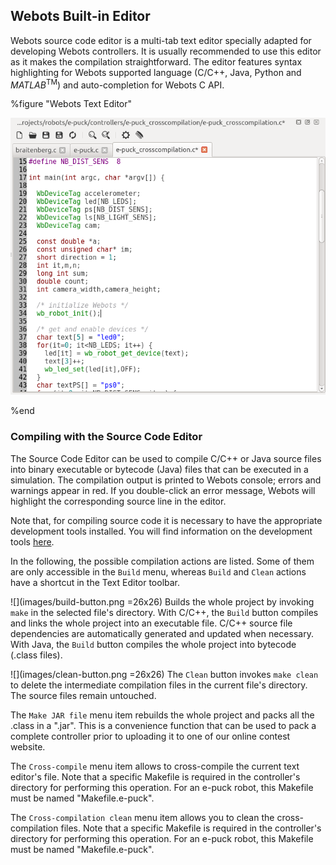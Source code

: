 ## Webots Built-in Editor

Webots source code editor is a multi-tab text editor specially adapted for
developing Webots controllers. It is usually recommended to use this editor as
it makes the compilation straightforward. The editor features syntax
highlighting for Webots supported language (C/C++, Java, Python and
*MATLAB*<sup>TM</sup>) and auto-completion for Webots C API.

%figure "Webots Text Editor"

![text_editor.png](images/text_editor.png)

%end

### Compiling with the Source Code Editor

The Source Code Editor can be used to compile C/C++ or Java source files into
binary executable or bytecode (Java) files that can be executed in a simulation.
The compilation output is printed to Webots console; errors and warnings appear
in red. If you double-click an error message, Webots will highlight the
corresponding source line in the editor.

Note that, for compiling source code it is necessary to have the appropriate
development tools installed. You will find information on the development tools
[here](language-setup.md#language-setup).

In the following, the possible compilation actions are listed. Some of them are
only accessible in the `Build` menu, whereas `Build` and `Clean` actions have a
shortcut in the Text Editor toolbar.

![](images/build-button.png =26x26) Builds the whole project by invoking `make`
in the selected file's directory. With C/C++, the `Build` button compiles and
links the whole project into an executable file. C/C++ source file dependencies
are automatically generated and updated when necessary. With Java, the `Build`
button compiles the whole project into bytecode (.class files).

![](images/clean-button.png =26x26) The `Clean` button invokes `make clean` to
delete the intermediate compilation files in the current file's directory. The
source files remain untouched.

The `Make JAR file` menu item rebuilds the whole project and packs all the
.class in a ".jar". This is a convenience function that can be used to pack a
complete controller prior to uploading it to one of our online contest website.

The `Cross-compile` menu item allows to cross-compile the current text editor's
file. Note that a specific Makefile is required in the controller's directory
for performing this operation. For an e-puck robot, this Makefile must be named
"Makefile.e-puck".

The `Cross-compilation clean` menu item allows you to clean the
cross-compilation files. Note that a specific Makefile is required in the
controller's directory for performing this operation. For an e-puck robot, this
Makefile must be named "Makefile.e-puck".

